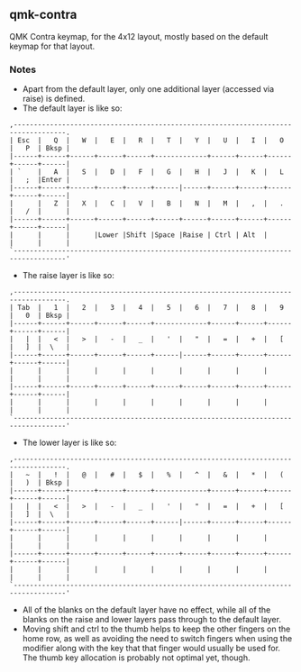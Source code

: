 ## qmk-contra

QMK Contra keymap, for the 4x12 layout, mostly based on the default
keymap for that layout.

### Notes

 - Apart from the default layer, only one additional layer (accessed
   via raise) is defined.
 - The default layer is like so:

```
,-----------------------------------------------------------------------------------.
| Esc  |   Q  |   W  |   E  |   R  |   T  |   Y  |   U  |   I  |   O  |   P  | Bksp |
|------+------+------+------+------+-------------+------+------+------+------+------|
| `    |   A  |   S  |   D  |   F  |   G  |   H  |   J  |   K  |   L  |   ;  |Enter |
|------+------+------+------+------+------|------+------+------+------+------+------|
|      |   Z  |   X  |   C  |   V  |   B  |   N  |   M  |   ,  |   .  |   /  |      |
|------+------+------+------+------+------+------+------+------+------+------+------|
|      |      |      |Lower |Shift |Space |Raise | Ctrl | Alt  |      |      |      |
`-----------------------------------------------------------------------------------'
```

 - The raise layer is like so:

```
,-----------------------------------------------------------------------------------.
| Tab  |   1  |   2  |   3  |   4  |   5  |   6  |   7  |   8  |   9  |   0  | Bksp |
|------+------+------+------+------+-------------+------+------+------+------+------|
|   |  |   <  |   >  |   -  |   _  |   '  |   "  |   =  |   +  |   [  |   ]  |  \   |
|------+------+------+------+------+------|------+------+------+------+------+------|
|      |      |      |      |      |      |      |      |      |      |      |      |
|------+------+------+------+------+------+------+------+------+------+------+------|
|      |      |      |      |      |      |      |      |      |      |      |      |
`-----------------------------------------------------------------------------------'
```

 - The lower layer is like so:

```
,-----------------------------------------------------------------------------------.
|   ~  |   !  |   @  |   #  |   $  |   %  |   ^  |   &  |   *  |   (  |   )  | Bksp |
|------+------+------+------+------+-------------+------+------+------+------+------|
|   |  |   <  |   >  |   -  |   _  |   '  |   "  |   =  |   +  |   [  |   ]  |  \   |
|------+------+------+------+------+------|------+------+------+------+------+------|
|      |      |      |      |      |      |      |      |      |      |      |      |
|------+------+------+------+------+------+------+------+------+------+------+------|
|      |      |      |      |      |      |      |      |      |      |      |      |
`-----------------------------------------------------------------------------------'
```

 - All of the blanks on the default layer have no effect, while all of
   the blanks on the raise and lower layers pass through to the
   default layer.
 - Moving shift and ctrl to the thumb helps to keep the other fingers
   on the home row, as well as avoiding the need to switch fingers
   when using the modifier along with the key that that finger would
   usually be used for.  The thumb key allocation is probably not
   optimal yet, though.
